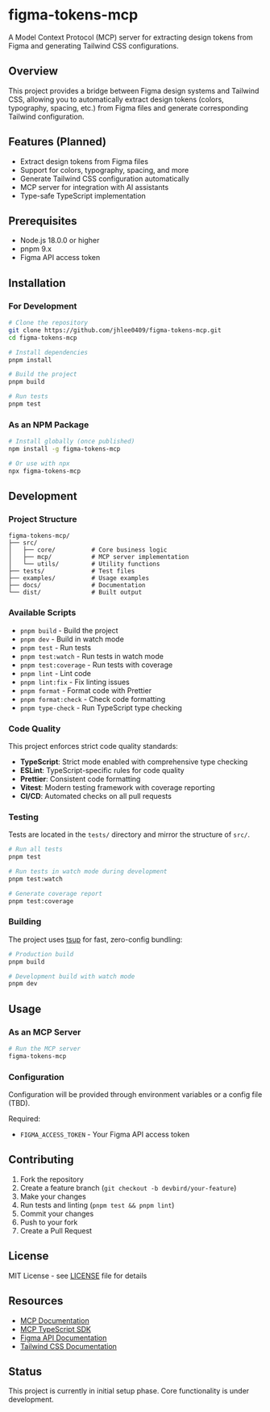 # figma-tokens-mcp

A Model Context Protocol (MCP) server for extracting design tokens from Figma and generating Tailwind CSS configurations.

## Overview

This project provides a bridge between Figma design systems and Tailwind CSS, allowing you to automatically extract design tokens (colors, typography, spacing, etc.) from Figma files and generate corresponding Tailwind configuration.

## Features (Planned)

- Extract design tokens from Figma files
- Support for colors, typography, spacing, and more
- Generate Tailwind CSS configuration automatically
- MCP server for integration with AI assistants
- Type-safe TypeScript implementation

## Prerequisites

- Node.js 18.0.0 or higher
- pnpm 9.x
- Figma API access token

## Installation

### For Development

```bash
# Clone the repository
git clone https://github.com/jhlee0409/figma-tokens-mcp.git
cd figma-tokens-mcp

# Install dependencies
pnpm install

# Build the project
pnpm build

# Run tests
pnpm test
```

### As an NPM Package

```bash
# Install globally (once published)
npm install -g figma-tokens-mcp

# Or use with npx
npx figma-tokens-mcp
```

## Development

### Project Structure

```
figma-tokens-mcp/
├── src/
│   ├── core/          # Core business logic
│   ├── mcp/           # MCP server implementation
│   └── utils/         # Utility functions
├── tests/             # Test files
├── examples/          # Usage examples
├── docs/              # Documentation
└── dist/              # Built output
```

### Available Scripts

- `pnpm build` - Build the project
- `pnpm dev` - Build in watch mode
- `pnpm test` - Run tests
- `pnpm test:watch` - Run tests in watch mode
- `pnpm test:coverage` - Run tests with coverage
- `pnpm lint` - Lint code
- `pnpm lint:fix` - Fix linting issues
- `pnpm format` - Format code with Prettier
- `pnpm format:check` - Check code formatting
- `pnpm type-check` - Run TypeScript type checking

### Code Quality

This project enforces strict code quality standards:

- **TypeScript**: Strict mode enabled with comprehensive type checking
- **ESLint**: TypeScript-specific rules for code quality
- **Prettier**: Consistent code formatting
- **Vitest**: Modern testing framework with coverage reporting
- **CI/CD**: Automated checks on all pull requests

### Testing

Tests are located in the `tests/` directory and mirror the structure of `src/`.

```bash
# Run all tests
pnpm test

# Run tests in watch mode during development
pnpm test:watch

# Generate coverage report
pnpm test:coverage
```

### Building

The project uses [tsup](https://github.com/egoist/tsup) for fast, zero-config bundling:

```bash
# Production build
pnpm build

# Development build with watch mode
pnpm dev
```

## Usage

### As an MCP Server

```bash
# Run the MCP server
figma-tokens-mcp
```

### Configuration

Configuration will be provided through environment variables or a config file (TBD).

Required:

- `FIGMA_ACCESS_TOKEN` - Your Figma API access token

## Contributing

1. Fork the repository
2. Create a feature branch (`git checkout -b devbird/your-feature`)
3. Make your changes
4. Run tests and linting (`pnpm test && pnpm lint`)
5. Commit your changes
6. Push to your fork
7. Create a Pull Request

## License

MIT License - see [LICENSE](LICENSE) file for details

## Resources

- [MCP Documentation](https://modelcontextprotocol.io/)
- [MCP TypeScript SDK](https://github.com/modelcontextprotocol/typescript-sdk)
- [Figma API Documentation](https://www.figma.com/developers/api)
- [Tailwind CSS Documentation](https://tailwindcss.com/docs)

## Status

This project is currently in initial setup phase. Core functionality is under development.
